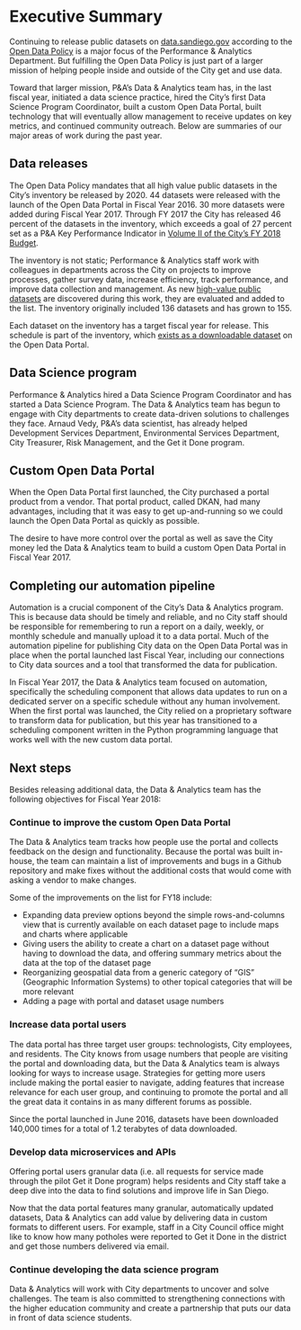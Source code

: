 # Executive Summary

Continuing to release public datasets on [data.sandiego.gov](https://data.sandiego.gov/) according to the [Open Data Policy](http://dockets.sandiego.gov/sirepub/cache/2/lznmgpnp4dggwqnashrwgedx/75784606132017103702934.PDF) is a major focus of the Performance & Analytics Department. But fulfilling the Open Data Policy is just part of a larger mission of helping people inside and outside of the City get and use data.

Toward that larger mission, P&A’s Data & Analytics team has, in the last fiscal year, initiated a data science practice, hired the City’s first Data Science Program Coordinator, built a custom Open Data Portal, built technology that will eventually allow management to receive updates on key metrics, and continued community outreach. Below are summaries of our major areas of work during the past year.

## Data releases

The Open Data Policy mandates that all high value public datasets in the City’s inventory be released by 2020. 44 datasets were released with the launch of the Open Data Portal in Fiscal Year 2016. 30 more datasets were added during Fiscal Year 2017. Through FY 2017 the City has released 46 percent of the datasets in the inventory, which exceeds a goal of 27 percent set as a P&A Key Performance Indicator in [Volume II of the City’s FY 2018 Budget](https://www.sandiego.gov/sites/default/files/fy18pb_v2performanceanalytics.pdf).

The inventory is not static; Performance & Analytics staff work with colleagues in departments across the City on projects to improve processes, gather survey data, increase efficiency, track performance, and improve data collection and management. As new [high-value public datasets](https://datasd.gitbooks.io/open-data-implementation-update-2016/content/main/prioritization.html) are discovered during this work, they are evaluated and added to the list. The inventory originally included 136 datasets and has grown to 155.

Each dataset on the inventory has a target fiscal year for release. This schedule is part of the inventory, which [exists as a downloadable dataset](https://data.sandiego.gov/datasets/data-inventory/) on the Open Data Portal.

## Data Science program

Performance & Analytics hired a Data Science Program Coordinator and has started a Data Science Program. The Data & Analytics team has begun to engage with City departments to create data-driven solutions to challenges they face.  Arnaud Vedy, P&A’s data scientist, has already helped Development Services Department, Environmental Services Department, City Treasurer, Risk Management, and the Get it Done program.

## Custom Open Data Portal

When the Open Data Portal first launched, the City purchased a portal product from a vendor. That portal product, called DKAN, had many advantages, including that it was easy to get up-and-running so we could launch the Open Data Portal as quickly as possible.

The desire to have more control over the portal as well as save the City money led the Data & Analytics team to build a custom Open Data Portal in Fiscal Year 2017.


<div style="page-break-after: always;"></div>


## Completing our automation pipeline

Automation is a crucial component of the City’s Data & Analytics program. This is because data should be timely and reliable, and no City staff should be responsible for remembering to run a report on a daily, weekly, or monthly schedule and manually upload it to a data portal. Much of the automation pipeline for publishing City data on the Open Data Portal was in place when the portal launched last Fiscal Year, including our connections to City data sources and a tool that transformed the data for publication.

In Fiscal Year 2017, the Data & Analytics team focused on automation, specifically the scheduling component that allows data updates to run on a dedicated server on a specific schedule without any human involvement. When the first portal was launched, the City relied on a proprietary software to transform data for publication, but this year has transitioned to a scheduling component written in the Python programming language that works well with the new custom data portal.

## Next steps

Besides releasing additional data, the Data & Analytics team has the following objectives for Fiscal Year 2018:

### Continue to improve the custom Open Data Portal

The Data & Analytics team tracks how people use the portal and collects feedback on the design and functionality. Because the portal was built in-house, the team can maintain a list of improvements and bugs in a Github repository and make fixes without the additional costs that would come with asking a vendor to make changes.

Some of the improvements on the list for FY18 include:

* Expanding data preview options beyond the simple rows-and-columns view that is currently available on each dataset page to include maps and charts where applicable
* Giving users the ability to create a chart on a dataset page without having to download the data, and offering summary metrics about the data at the top of the dataset page
* Reorganizing geospatial data from a generic category of “GIS” \(Geographic Information Systems\) to other topical categories that will be more relevant
* Adding a page with portal and dataset usage numbers

### Increase data portal users

The data portal has three target user groups: technologists, City employees, and residents. The City knows from usage numbers that people are visiting the portal and downloading data, but the Data & Analytics team is always looking for ways to increase usage. Strategies for getting more users include making the portal easier to navigate, adding features that increase relevance for each user group, and continuing to promote the portal and all the great data it contains in as many different forums as possible.

Since the portal launched in June 2016, datasets have been downloaded 140,000 times for a total of 1.2 terabytes of data downloaded.

<div style="page-break-after: always;"></div>

### Develop data microservices and APIs

Offering portal users granular data \(i.e. all requests for service made through the pilot Get it Done program\) helps residents and City staff take a deep dive into the data to find solutions and improve life in San Diego.

Now that the data portal features many granular, automatically updated datasets, Data & Analytics can add value by delivering data in custom formats to different users. For example, staff in a City Council office might like to know how many potholes were reported to Get it Done in the district and get those numbers delivered via email.

### Continue developing the data science program

Data & Analytics will work with City departments to uncover and solve challenges. The team is also committed to strengthening connections with the higher education community and create a partnership that puts our data in front of data science students.


